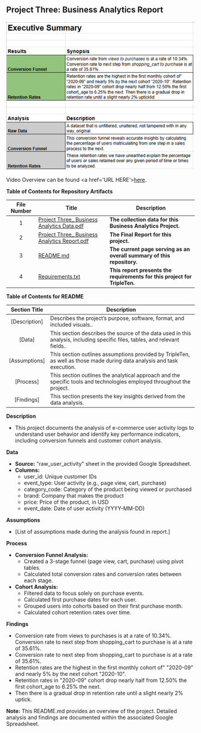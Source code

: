 ## Project Three: Business Analytics Report

![image alt](https://github.com/Kin175/Data-Projects-TripleTen/blob/33d7f53c99d610570024b6d89c3157c33e0e8807/.images/Project%20Three%20Executive%20Summary%20screenshot.png)

Video Overview can be found <a href='URL HERE’><u>here</u>.</a>

**Table of Contents for Repository Artifacts**

| File Number | Title | Description |
| :-----------: | ----------- |----------- |
| 1 | [Project Three_ Business Analytics Data.pdf](https://github.com/Kin175/Data-Projects-TripleTen/blob/main/Business%20Analytics/GitHub%20Project%20Three_%20Business%20Analytics%20Data.pdf) | **The collection data for this Business Analytics Project.** |
| 2 | [Project Three_ Business Analytics Report.pdf](https://github.com/Kin175/Data-Projects-TripleTen/blob/main/Business%20Analytics/GitHub%20Project%20Three_%20Business%20Analytics%20Report.pdf) | **The Final Report for this project.** |
| 3 | [README.md](https://github.com/Kin175/Data-Projects-TripleTen/blob/main/Business%20Analytics/README.md) | **The current page serving as an overall summary of this repository.** |
| 4 | [Requirements.txt](https://github.com/Kin175/Data-Projects-TripleTen/blob/main/Business%20Analytics/Requirements.txt) | **This report presents the requirements for this project for TripleTen.** |


**Table of Contents for README**

| Section Title | Description |
| :-----------: | ----------- |
| [Description] | Describes the project’s purpose, software, format, and included visuals.. |
| [Data] |  This section describes the source of the data used in this analysis, including specific files, tables, and relevant fields.. |
| [Assumptions] | This section outlines assumptions provided by TripleTen, as well as those made during data analysis and task execution. |
| [Process] |  This section outlines the analytical approach and the specific tools and technologies employed throughout the project. |
| [Findings] | This section presents the key insights derived from the data analysis. |

**Description**

* This project documents the analysis of e-commerce user activity logs to understand user behavior and identify key performance indicators, including conversion funnels and customer cohort analysis.

**Data**

* **Source:** "raw_user_activity" sheet in the provided Google Spreadsheet.
* **Columns:**
    * user_id: Unique customer IDs
    * event_type: User activity (e.g., page view, cart, purchase)
    * category_code: Category of the product being viewed or purchased
    * brand: Company that makes the product
    * price: Price of the product, in USD
    * event_date: Date of user activity (YYYY-MM-DD)

**Assumptions**

* [List of assumptions made during the analysis found in report.]

**Process**

* **Conversion Funnel Analysis:** 
    * Created a 3-stage funnel (page view, cart, purchase) using pivot tables.
    * Calculated total conversion rates and conversion rates between each stage.
* **Cohort Analysis:**
    * Filtered data to focus solely on purchase events.
    * Calculated first purchase dates for each user.
    * Grouped users into cohorts based on their first purchase month.
    * Calculated cohort retention rates over time.

**Findings**

* Conversion rate from views to purchases is at a rate of 10.34%. Conversion rate to next step from shopping_cart to purchase is at a rate of 35.61%.  
* Conversion rate to next step from shopping_cart to purchase is at a rate of 35.61%.  
* Retention rates are the highest in the first monthly cohort of"  "2020-09" and nearly 5% by the next cohort "2020-10".  
* Retention rates in "2020-09" cohort drop nearly half from 12.50% the first cohort_age to 6.25% the next.  
* Then there is a gradual drop in retention rate until a slight nearly 2% uptick.

**Note:** This README.md provides an overview of the project. Detailed analysis and findings are documented within the associated Google Spreadsheet.

